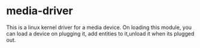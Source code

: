 # media-driver
This is a linux kernel driver for a media device. On loading this module, you can load a device on plugging it, add entities to
it,unload it when its plugged out. 
